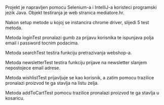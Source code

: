 Projekt je napravljen pomocu Selenium-a i IntelliJ-a koristeci programski jezik Java.
Objekt testiranja je web stranica mediatore.hr.


Nakon setup metode u kojoj se instancira chrome driver, slijedi 5 test metoda.

Metoda loginTest pronalazi gumb za prijavu korisnika te ispunjava polja email i password tocnim podacima.

Metoda searchTest testira funkciju pretrazivanja webshop-a.

Metoda newsletterTest testira funkciju prijave na newsletter slanjem nepostojece email adrese.

Metoda wishlistTest prijavljuje se kao korisnik, a zatim pomocu trazilice pronalazi proizvod te ga stavlja na listu zelja.

Metoda addToCartTest pomocu trazilice pronalazi proizvod te ga stavlja u kosaricu.
